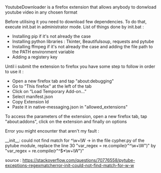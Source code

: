 YoutubeDownloader is a firefox extension that allows anybody to donwload youtube video in any chosen format

Before utilising it you need to download few dependencies. To do that, execute init.bat in administrator mode.
List of things done by init.bat : 
  - Installing pip if it's not already the case
  - Installing python libraries : Tkinter, Beautifulsoup, requests and pytube
  - Installing ffmpeg if it's not already the case and adding the file path to the PATH environment variable
  - Adding a registery key

Until i submit the extension to firefox you have some step to follow in order to use it : 
  - Open a new firefox tab and tap "about:debugging"
  - Go to "This firefox" at the left of the tab
  - Click on “Load Temporary Add-on...”
  - Select manifest.json
  - Copy Extension Id
  - Paste it in native-messaging.json in "allowed_extensions"

To access the parameters of the extension, open a new firefox tab, tap "about:addons", click on the extension and finally on options

Error you might encounter that aren't my fault : 

\_\_init\_\_: could not find match for ^\w+\W -> in the file cypher.py of the pytube module, replace the line 30 "var_regex = re.compile(r"^\w+\W")" by "var_regex = re.compile(r"^\$*\w+\W")"

source : https://stackoverflow.com/questions/70776558/pytube-exceptions-regexmatcherror-init-could-not-find-match-for-w-w
